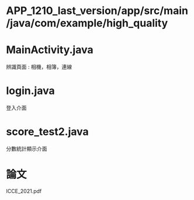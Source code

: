 # APP_1210_last_version/app/src/main/java/com/example/high_quality
# MainActivity.java 
辨識頁面 : 相機，相簿，連線
# login.java
登入介面
# score_test2.java
分數統計顯示介面 
# 論文
ICCE_2021.pdf
